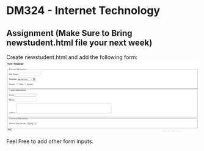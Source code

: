 # DM324 - Internet Technology

## Assignment (Make Sure to Bring newstudent.html file your next week)
Create newstudent.html and add the following form:
![alt text](https://github.com/fue-edu/DM324-Internet_Technology/blob/Fall-2021-lab-03/newstudent-form.png)

Feel Free to add other form inputs. 

